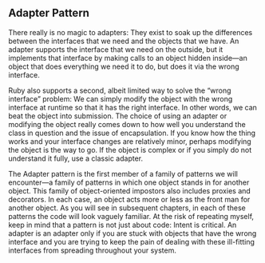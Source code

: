 Adapter Pattern
---------------

There really is no magic to adapters: They exist to soak up the differences between the interfaces that we need and the objects that we have. An adapter supports the interface that we need on the outside, but it implements that interface by making calls to an object hidden inside—an object that does everything we need it to do, but does it via the wrong interface.

Ruby also supports a second, albeit limited way to solve the “wrong interface” problem: We can simply modify the object with the wrong interface at runtime so that it has the right interface. In other words, we can beat the object into submission. The choice of using an adapter or modifying the object really comes down to how well you understand the class in question and the issue of encapsulation. If you know how the thing works and your interface changes are relatively minor, perhaps modifying the object is the way to go. If the object is complex or if you simply do not understand it fully, use a classic adapter.

The Adapter pattern is the first member of a family of patterns we will encounter—a family of patterns in which one object stands in for another object. This family of object-oriented impostors also includes proxies and decorators. In each case, an object acts more or less as the front man for another object. As you will see in subsequent chapters, in each of these patterns the code will look vaguely familiar. At the risk of repeating myself, keep in mind that a pattern is not just about code: Intent is critical. An adapter is an adapter only if you are stuck with objects that have the wrong interface and you are trying to keep the pain of dealing with these ill-fitting interfaces from spreading throughout your system.